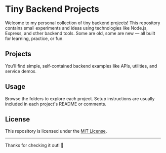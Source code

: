 # Tiny Backend Projects

Welcome to my personal collection of tiny backend projects! This repository contains small experiments and ideas using technologies like Node.js, Express, and other backend tools. Some are old, some are new — all built for learning, practice, or fun.

## Projects

You'll find simple, self-contained backend examples like APIs, utilities, and service demos.

## Usage

Browse the folders to explore each project. Setup instructions are usually included in each project's README or comments.

## License

This repository is licensed under the [MIT License](LICENSE).

---

Thanks for checking it out! 🙌

